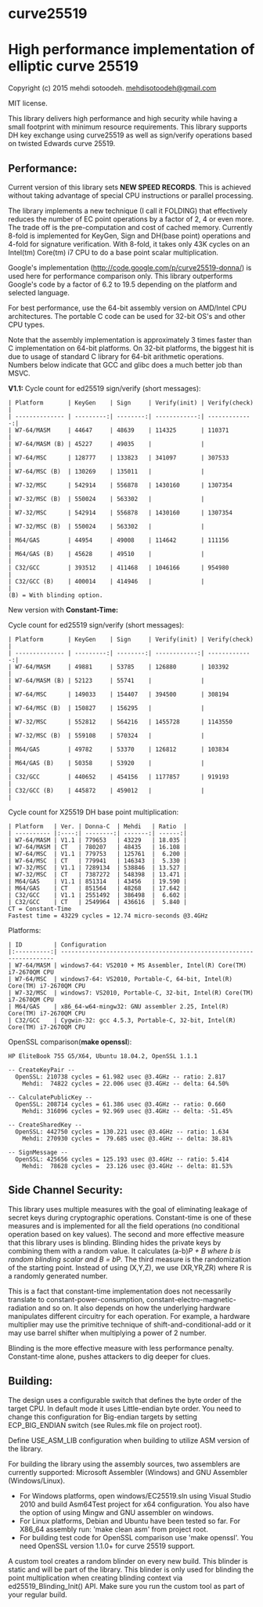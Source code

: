 # curve25519
High performance implementation of elliptic curve 25519
=======================================================

Copyright (c) 2015 mehdi sotoodeh.
mehdisotoodeh@gmail.com

MIT license.


This library delivers high performance and high security while having a small
footprint with minimum resource requirements.
This library supports DH key exchange using curve25519 as well as sign/verify
operations based on twisted Edwards curve 25519.


Performance:
------------
Current version of this library sets **NEW SPEED RECORDS**. This is achieved 
without taking advantage of special CPU instructions or parallel processing.

The library implements a new technique (I call it FOLDING) that effectively 
reduces the number of EC point operations by a factor of 2, 4 or even more. 
The trade off is the pre-computation and cost of cached memory.
Currently 8-fold is implemented for KeyGen, Sign and DH(base point) operations 
and 4-fold for signature verification.
With 8-fold, it takes only 43K cycles on an Intel(tm) Core(tm) i7 CPU to do a 
base point scalar multiplication.

Google's implementation (http://code.google.com/p/curve25519-donna/) is used
here for performance comparison only. This library outperforms Google's code 
by a factor of 6.2 to 19.5 depending on the platform and selected language.

For best performance, use the 64-bit assembly version on AMD/Intel CPU 
architectures. The portable C code can be used for 32-bit OS's and other CPU 
types.

Note that the assembly implementation is approximately 3 times faster than C 
implementation on 64-bit platforms.
On 32-bit platforms, the biggest hit is due to usage of standard C library for
64-bit arithmetic operations. Numbers below indicate that GCC and glibc does a 
much better job than MSVC.

**V1.1:** 
Cycle count for ed25519 sign/verify (short messages):
```
| Platform       | KeyGen    | Sign     | Verify(init) | Verify(check) |
| -------------- | ---------:| --------:| ------------:| -------------:|
| W7-64/MASM     | 44647     | 48639    | 114325       | 110371        |
| W7-64/MASM (B) | 45227     | 49035    |              |               |
| W7-64/MSC      | 128777    | 133823   | 341097       | 307533        |
| W7-64/MSC (B)  | 130269    | 135011   |              |               |
| W7-32/MSC      | 542914    | 556878   | 1430160      | 1307354       |
| W7-32/MSC (B)  | 550024    | 563302   |              |               |
| W7-32/MSC      | 542914    | 556878   | 1430160      | 1307354       |
| W7-32/MSC (B)  | 550024    | 563302   |              |               |
| M64/GAS        | 44954     | 49008    | 114642       | 111156        |
| M64/GAS (B)    | 45628     | 49510    |              |               |
| C32/GCC        | 393512    | 411468   | 1046166      | 954980        |
| C32/GCC (B)    | 400014    | 414946   |              |               |
(B) = With blinding option.
```

New version with **Constant-Time:** 

Cycle count for ed25519 sign/verify (short messages):
```
| Platform       | KeyGen    | Sign     | Verify(init) | Verify(check) |
| -------------- | ---------:| --------:| ------------:| -------------:|
| W7-64/MASM     | 49881     | 53785    | 126880       | 103392        |
| W7-64/MASM (B) | 52123     | 55741    |              |               |
| W7-64/MSC      | 149033    | 154407   | 394500       | 308194        |
| W7-64/MSC (B)  | 150827    | 156295   |              |               |
| W7-32/MSC      | 552812    | 564216   | 1455728      | 1143550       | 
| W7-32/MSC (B)  | 559108    | 570324   |              |               | 
| M64/GAS        | 49782     | 53370    | 126812       | 103834        |
| M64/GAS (B)    | 50358     | 53920    |              |               |
| C32/GCC        | 440652    | 454156   | 1177857      | 919193        | 
| C32/GCC (B)    | 445872    | 459012   |              |               | 
```

Cycle count for X25519 DH base point multiplication:
```
| Platform   | Ver. | Donna-C  | Mehdi   | Ratio  |
| ---------- |:----:| --------:| -------:| ------:|
| W7-64/MASM | V1.1 | 779653   | 43229   | 18.035 |
| W7-64/MASM | CT   | 780207   | 48435   | 16.108 |
| W7-64/MSC  | V1.1 | 779753   | 125761  |  6.200 |
| W7-64/MSC  | CT   | 779941   | 146343  |  5.330 |
| W7-32/MSC  | V1.1 | 7289134  | 538846  | 13.527 | 
| W7-32/MSC  | CT   | 7387272  | 548398  | 13.471 | 
| M64/GAS    | V1.1 | 851314   | 43456   | 19.590 |
| M64/GAS    | CT   | 851564   | 48268   | 17.642 |
| C32/GCC    | V1.1 | 2551492  | 386498  |  6.602 | 
| C32/GCC    | CT   | 2549964  | 436616  |  5.840 | 
CT = Constant-Time
Fastest time = 43229 cycles = 12.74 micro-seconds @3.4GHz
```

Platforms:
```
| ID         | Configuration
|:----------:| --------------------------------------------------------------------
| W7-64/MASM | windows7-64: VS2010 + MS Assembler, Intel(R) Core(TM) i7-2670QM CPU
| W7-64/MSC  | windows7-64: VS2010, Portable-C, 64-bit, Intel(R) Core(TM) i7-2670QM CPU
| W7-32/MSC  | windows7: VS2010, Portable-C, 32-bit, Intel(R) Core(TM) i7-2670QM CPU
| M64/GAS    | x86_64-w64-mingw32: GNU assembler 2.25, Intel(R) Core(TM) i7-2670QM CPU
| C32/GCC    | Cygwin-32: gcc 4.5.3, Portable-C, 32-bit, Intel(R) Core(TM) i7-2670QM CPU
```

OpenSSL comparison(**make openssl**):
```
HP EliteBook 755 G5/X64, Ubuntu 18.04.2, OpenSSL 1.1.1

-- CreateKeyPair --
  OpenSSL: 210738 cycles = 61.982 usec @3.4GHz -- ratio: 2.817
    Mehdi:  74822 cycles = 22.006 usec @3.4GHz -- delta: 64.50%

-- CalculatePublicKey --
  OpenSSL: 208714 cycles = 61.386 usec @3.4GHz -- ratio: 0.660
    Mehdi: 316096 cycles = 92.969 usec @3.4GHz -- delta: -51.45%

-- CreateSharedKey --
  OpenSSL: 442750 cycles = 130.221 usec @3.4GHz -- ratio: 1.634
    Mehdi: 270930 cycles =  79.685 usec @3.4GHz -- delta: 38.81%

-- SignMessage --
  OpenSSL: 425656 cycles = 125.193 usec @3.4GHz -- ratio: 5.414
    Mehdi:  78628 cycles =  23.126 usec @3.4GHz -- delta: 81.53%
```

Side Channel Security:
----------------------
This library uses multiple measures with the goal of eliminating leakage of secret 
keys during cryptographic operations. Constant-time is one of these measures and 
is implemented for all the field operations (no conditional operation based on key values). 
The second and more effective measure that this library uses is blinding. Blinding
hides the private keys by combining them with a random value. 
It calculates (a-b)*P + B where b is random blinding scalar and B = b*P.
The third measure is the randomization of the starting point. Instead of using (X,Y,Z), 
we use (XR,YR,ZR) where R is a randomly generated number.

This is a fact that constant-time implementation does not necessarily translate to
constant-power-consumption, constant-electro-magnetic-radiation and so on. It also
depends on how the underlying hardware manipulates different circuitry for each
operation. For example, a hardware multiplier may use the primitive technique of
shift-and-conditional-add or it may use barrel shifter when multiplying a power of 
2 number.

Blinding is the more effective measure with less performance penalty.
Constant-time alone, pushes attackers to dig deeper for clues.


Building:
---------
The design uses a configurable switch that defines the byte order of the
target CPU. In default mode it uses Little-endian byte order. You need to
change this configuration for Big-endian targets by setting ECP_BIG_ENDIAN
switch (see Rules.mk file on project root).

Define USE_ASM_LIB configuration when building to utilize ASM version of the library.

For building the library using the assembly sources, two assemblers are currently
supported: Microsoft Assembler (Windows) and GNU Assembler (Windows/Linux). 

- For Windows platforms, open windows/EC25519.sln using Visual Studio 2010
  and build Asm64Test project for x64 configuration.
  You also have the option of using Mingw and GNU assembler on windows.
- For Linux platforms, Debian and Ubuntu have been tested so far. For X86_64 
  assembly run: 'make clean asm' from project root. 
- For building test code for OpenSSL comparison use 'make openssl'. You need
  OpenSSL version 1.1.0+ for curve 25519 support.

A custom tool creates a random blinder on every new build. This blinder is static
and will be part of the library. This blinder is only used for blinding the point 
multiplication when creating blinding context via ed25519_Blinding_Init() API.
Make sure you run the custom tool as part of your regular build.
